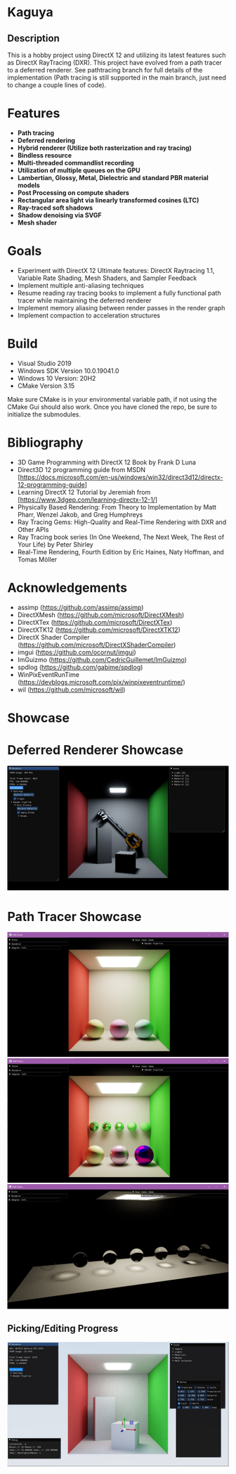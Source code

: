 # Kaguya
## Description
This is a hobby project using DirectX 12 and utilizing its latest features such as DirectX RayTracing (DXR). This project have evolved from a path tracer to a deferred renderer. See pathtracing branch for full details of the implementation (Path tracing is still supported in the main branch, just need to change a couple lines of code).

# Features
- __Path tracing__
- __Deferred rendering__
- __Hybrid renderer (Utilize both rasterization and ray tracing)__
- __Bindless resource__
- __Multi-threaded commandlist recording__
- __Utilization of multiple queues on the GPU__
- __Lambertian, Glossy, Metal, Dielectric and standard PBR material models__
- __Post Processing on compute shaders__
- __Rectangular area light via linearly transformed cosines (LTC)__
- __Ray-traced soft shadows__
- __Shadow denoising via SVGF__
- __Mesh shader__

# Goals
- Experiment with DirectX 12 Ultimate features: DirectX Raytracing 1.1, Variable Rate Shading, Mesh Shaders, and Sampler Feedback
- Implement multiple anti-aliasing techniques
- Resume reading ray tracing books to implement a fully functional path tracer while maintaining the deferred renderer
- Implement memory aliasing between render passes in the render graph
- Implement compaction to acceleration structures

# Build
- Visual Studio 2019
- Windows SDK Version 10.0.19041.0
- Windows 10 Version: 20H2
- CMake Version 3.15

Make sure CMake is in your environmental variable path, if not using the CMake Gui should also work. Once you have cloned the repo, be sure
to initialize the submodules.

# Bibliography
- 3D Game Programming with DirectX 12 Book by Frank D Luna
- Direct3D 12 programming guide from MSDN [https://docs.microsoft.com/en-us/windows/win32/direct3d12/directx-12-programming-guide]
- Learning DirectX 12 Tutorial by Jeremiah from [https://www.3dgep.com/learning-directx-12-1/]
- Physically Based Rendering: From Theory to Implementation by Matt Pharr, Wenzel Jakob, and Greg Humphreys
- Ray Tracing Gems: High-Quality and Real-Time Rendering with DXR and Other APIs
- Ray Tracing book series (In One Weekend, The Next Week, The Rest of Your Life) by Peter Shirley
- Real-Time Rendering, Fourth Edition by Eric Haines, Naty Hoffman, and Tomas Möller

# Acknowledgements
- assimp (https://github.com/assimp/assimp)
- DirectXMesh (https://github.com/microsoft/DirectXMesh)
- DirectXTex (https://github.com/microsoft/DirectXTex)
- DirectXTK12 (https://github.com/microsoft/DirectXTK12)
- DirectX Shader Compiler (https://github.com/microsoft/DirectXShaderCompiler)
- imgui (https://github.com/ocornut/imgui)
- ImGuizmo (https://github.com/CedricGuillemet/ImGuizmo)
- spdlog (https://github.com/gabime/spdlog)
- WinPixEventRunTime (https://devblogs.microsoft.com/pix/winpixeventruntime/)
- wil (https://github.com/microsoft/wil)

# Showcase

# Deferred Renderer Showcase
![1](/Gallery/DeferredRenderer_CornellBox_Keyblade.png?raw=true "DeferredRenderer_CornellBox_Keyblade")

# Path Tracer Showcase
![1](/Gallery/LambertianSpheresInCornellBox.png?raw=true "LambertianSpheresInCornellBox")
![2](/Gallery/GlossySpheresInCornellBox.png?raw=true "GlossySpheresInCornellBox")
![3](/Gallery/TransparentSpheresOfIncreasingIoR.png?raw=true "TransparentSpheresOfIncreasingIoR")

## Picking/Editing Progress
![4](/Gallery/PickingAndEditing.jpg?raw=true "PickingAndEditing")